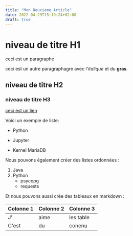 ```yaml
---
title: "Mon Deuxieme Article"
date: 2022-04-29T15:19:24+02:00
draft: true
---
```

# niveau de titre H1

ceci est un paragraphe

ceci est un autre paragraphagre avec l'*italique* et du **gras**.

## niveau de titre H2
### niveau de titre H3

[ceci est un lien](https://www.linuxfr.org)

Voici un exemple de liste:

- Python
+ Jupyter
* Kernel MariaDB

Nous pouvons également créer des listes ordonnées :

1. Java
2. Python
   - psycopg
   - requests

Et nous pouvons aussi crée des tableaux en markdown :

| Colonne 1 | Colonne 2 | Colonne 3 |
| --------- | --------- | --------- |
| J'        | aime      | les table |
| C'est     | du        | conenu    |
